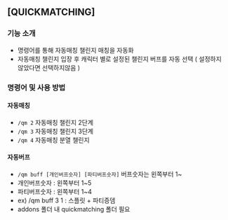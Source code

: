 ## [QUICKMATCHING]


### 기능 소개

- 명령어를 통해 자동매칭 챌린지 매칭을 자동화
- 자동매칭 챌린지 입장 후 캐릭터 별로 설정된 챌린지 버프를 자동 선택 ( 설정하지 않았다면 선택하지않음 )


### 명령어 및 사용 방법

#### 자동매칭
- ``/qm 2`` 자동매칭 챌린지 2단계
- ``/qm 3`` 자동매칭 챌린지 3단계
- ``/qm 4`` 자동매칭 분열 챌린지

#### 자동버프
- ``/qm buff [개인버프숫자] [파티버프숫자]`` 버프숫자는 왼쪽부터 1~ 
- 개인버프숫자 : 왼쪽부터 1~5
- 파티버프숫자 : 왼쪽부터 1~4
- ex) /qm buff 3 1 : 스플릿 + 파티증뎀
- addons 폴더 내 quickmatching 폴더 필요

